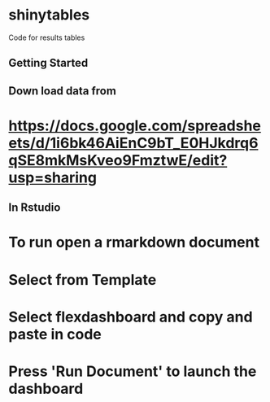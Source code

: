 # shinytables
Code for results tables


## Getting Started ## 

## Down load data from ## 

# https://docs.google.com/spreadsheets/d/1i6bk46AiEnC9bT_E0HJkdrq6qSE8mkMsKveo9FmztwE/edit?usp=sharing

## In Rstudio ## 
# To run open a rmarkdown document #
# Select from Template #
# Select flexdashboard and copy and paste in code #
# Press 'Run Document' to launch the dashboard # 


